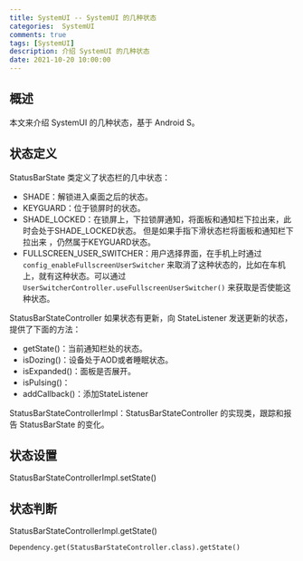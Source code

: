 ```yaml
---
title: SystemUI -- SystemUI 的几种状态
categories:  SystemUI
comments: true
tags: [SystemUI]
description: 介绍 SystemUI 的几种状态
date: 2021-10-20 10:00:00
---
```


## 概述

本文来介绍 SystemUI 的几种状态，基于 Android S。

## 状态定义

StatusBarState 类定义了状态栏的几中状态：

 - SHADE：解锁进入桌面之后的状态。
 - KEYGUARD：位于锁屏时的状态。
 - SHADE_LOCKED：在锁屏上，下拉锁屏通知，将面板和通知栏下拉出来，此时会处于SHADE_LOCKED状态。
但是如果手指下滑状态栏将面板和通知栏下拉出来 ，仍然属于KEYGUARD状态。
 - FULLSCREEN_USER_SWITCHER：用户选择界面，在手机上时通过 `config_enableFullscreenUserSwitcher` 来取消了这种状态的，比如在车机上，就有这种状态。可以通过 `UserSwitcherController.useFullscreenUserSwitcher()` 来获取是否使能这种状态。


StatusBarStateController 如果状态有更新，向 StateListener 发送更新的状态，提供了下面的方法：

 - getState()：当前通知栏处的状态。
 - isDozing()：设备处于AOD或者睡眠状态。
 - isExpanded()：面板是否展开。
 - isPulsing()：
 - addCallback()：添加StateListener

StatusBarStateControllerImpl：StatusBarStateController 的实现类，跟踪和报告 StatusBarState 的变化。

## 状态设置

StatusBarStateControllerImpl.setState()


## 状态判断

StatusBarStateControllerImpl.getState()

```
Dependency.get(StatusBarStateController.class).getState()
```